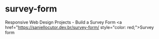 # survey-form
Responsive Web Design Projects - Build a Survey Form <a href="https://saniellocutor.dev.br/survey-form/ style="color: red;">Survey form</a>
